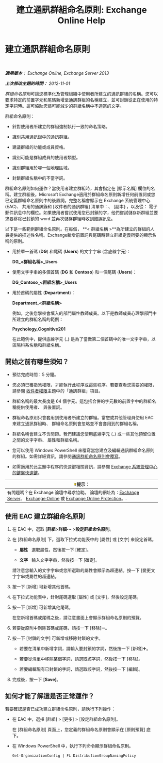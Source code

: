 ﻿---
title: '建立通訊群組命名原則: Exchange Online Help'
TOCTitle: 建立通訊群組命名原則
ms:assetid: b2ffb654-345d-4be1-be8e-83d28901373e
ms:mtpsurl: https://technet.microsoft.com/zh-tw/library/JJ218693(v=EXCHG.150)
ms:contentKeyID: 50472403
ms.date: 05/23/2018
mtps_version: v=EXCHG.150
ms.translationtype: MT
---

# 建立通訊群組命名原則

 

_**適用版本：** Exchange Online, Exchange Server 2013_

_**上次修改主題的時間：** 2012-11-01_

*群組命名原則*可讓您標準化及管理組織中使用者所建立的通訊群組的名稱。您可以要求特定的前置字元和尾碼新增至通訊群組的名稱建立，並可封鎖從正在使用的特定字詞時。這可協助您儘可能減少的群組名稱中不適當的文字。

群組命名原則：

  - 針對使用者所建立的群組強制執行一致的命名策略。

  - 識別共用通訊錄中的通訊群組。

  - 建議群組的功能或成員資格。

  - 識別可能是群組成員的使用者類型。

  - 識別群組用於哪一個地理區域。

  - 封鎖群組名稱中的不當字詞。

群組命名原則如何運作？當使用者建立群組時，其會指定在 \[顯示名稱\] 欄位的名稱。建立群組後，Microsoft Exchange適用於群組命名原則新增任何前置詞或您已定義群組命名原則中的後置詞。完整名稱會顯示在 Exchange 系統管理中心 (EAC)、 共用的通訊錄和 \[收件者的通訊群組\] 清單中：、 \[副本\]:，以及從： 電子郵件訊息中的欄位。如果使用者嘗試使用您已封鎖的字，他們嘗試儲存新群組並要求要移除已封鎖的 word 並再次儲存群組時收到錯誤訊息。

以下是一些範例群組命名原則。在每個， **\< 群組名稱 \>**為所建立的群組的人員提供的描述性名稱。Exchange新增前置詞與尾碼時建立群組定義所要的顯示名稱的原則。

  - 用於單一首碼 (**DG**) 和尾碼 (**Users**) 的文字字串 (含底線字元)：
    
    **DG\_\<群組名稱\>\_Users**

  - 使用文字字串的多個首碼 (**DG** 和 **Contoso**) 和一個尾碼 (**Users**)：
    
    **DG\_Contoso\_\<群組名稱\>\_Users**

  - 用於首碼的屬性 (**Department**)：
    
    **Department\_\<群組名稱\>**
    
    例如，之後您學校會填入的部門屬性教師成員。以下是教師成員心理學部門中所建立的群組名稱的範例：
    
    **Psychology\_Cognitive201**
    
    在此範例中，提供底線字元 (\_) 是為了當做第二個首碼中的唯一文字字串，以區隔科系名稱和群組名稱。

## 開始之前有哪些須知？

  - 預估完成時間：5 分鐘。

  - 您必須已獲指派權限，才能執行此程序或這些程序。若要查看您需要的權限，請參閱 [收件者權限](recipients-permissions-exchange-2013-help.md)主題中的「通訊群組」項目。

  - 群組名稱的最大長度是 64 個字元。這包括合併的字元數的前置字中的群組名稱提供使用者、 與後置詞。

  - 群組命名原則只會套用到使用者所建立的群組。當您或其他管理員使用 EAC 來建立通訊群組時、 群組命名原則會忽略並不會套用到的群組名稱。

  - 群組名稱會建立不含間距。我們建議您使用底線字元 (\_) 或一些其他預留位置之間的文字字串、 屬性和群組名稱。

  - 您可以使用 Windows PowerShell 來覆寫當您建立及編輯通訊群組命名原則的群組。如需詳細資訊，請參閱[通訊群組命名原則會覆寫](override-the-distribution-group-naming-policy-exchange-2013-help.md)。

  - 如需適用於此主題中程序的快速鍵相關資訊，請參閱 [Exchange 系統管理中心的鍵盤快速鍵](keyboard-shortcuts-in-the-exchange-admin-center-exchange-online-protection-help.md)。

<table>
<thead>
<tr class="header">
<th><img src="images/Bb124558.tip(EXCHG.150).gif" title="提示" alt="提示" />提示：</th>
</tr>
</thead>
<tbody>
<tr class="odd">
<td>有問題嗎？在 Exchange 論壇中尋求協助。 論壇的網址為：<a href="https://go.microsoft.com/fwlink/p/?linkid=60612">Exchange Server</a>、 <a href="https://go.microsoft.com/fwlink/p/?linkid=267542">Exchange Online</a> 或 <a href="https://go.microsoft.com/fwlink/p/?linkid=285351">Exchange Online Protection</a>。.</td>
</tr>
</tbody>
</table>


## 使用 EAC 建立群組命名原則

1.  在 EAC 中，選取 \[**群組**\>**詳細**![更多選項圖示](images/JJ150550.5381819e-3b21-4873-8714-e9b956290b28(EXCHG.150).gif "更多選項圖示") \>**設定群組命名原則**。

2.  在 \[群組命名原則\] 下，選取下拉式功能表中的 \[屬性\] 或 \[文字\] 來設定首碼。
    
      - **屬性**   選取屬性，然後按一下 \[確定\]。
    
      - **文字**   輸入文字字串，然後按一下 \[確定\]。
    
    請注意您輸入的文字字串或您所選取的屬性會顯示為超連結。按一下 \[變更文字字串或屬性的超連結。

3.  按一下 \[新增\] 可新增其他首碼。

4.  在下拉式功能表中，針對尾碼選取 \[屬性\] 或 \[文字\]，然後設定尾碼。

5.  按一下 \[新增\] 可新增其他尾碼。
    
    在您新增首碼或尾碼之後，請注意畫面上會顯示群組命名原則的預覽。

6.  若要從原則中刪除首碼或尾碼，請按一下 \[移除\]![\[移除\] 圖示](images/JJ657492.479b6ced-8d64-4277-a725-f17fea202b28(EXCHG.150).gif "[移除] 圖示")。

7.  按一下 \[封鎖的文字\] 可新增或移除封鎖的文字。
    
      - 若要在清單中新增字詞，請輸入要封鎖的字詞，然後按一下 \[新增\]![加入圖示](images/JJ218640.c1e75329-d6d7-4073-a27d-498590bbb558(EXCHG.150).gif "加入圖示")。
    
      - 若要從清單中移除某個字詞，請選取該字詞，然後按一下 \[移除\]。
    
      - 若要編輯現有已封鎖的字詞，請選取該字詞，然後按一下 \[編輯\]。

8.  完成後，按一下 **\[Save\]**。

## 如何才能了解這是否正常運作？

若要確認是否已成功建立群組命名原則，請執行下列操作：

  - 在 EAC 中，選擇 \[群組\] \> \[更多\] \> \[設定群組命名原則\]。
    
    在 \[群組命名原則\] 頁面上，您定義的群組命名原則會顯示在 \[原則預覽\] 底下。

  - 在 Windows PowerShell 中，執行下列命令顯示群組命名原則。
    
        Get-OrganizationConfig | FL DistributionGroupNamingPolicy

